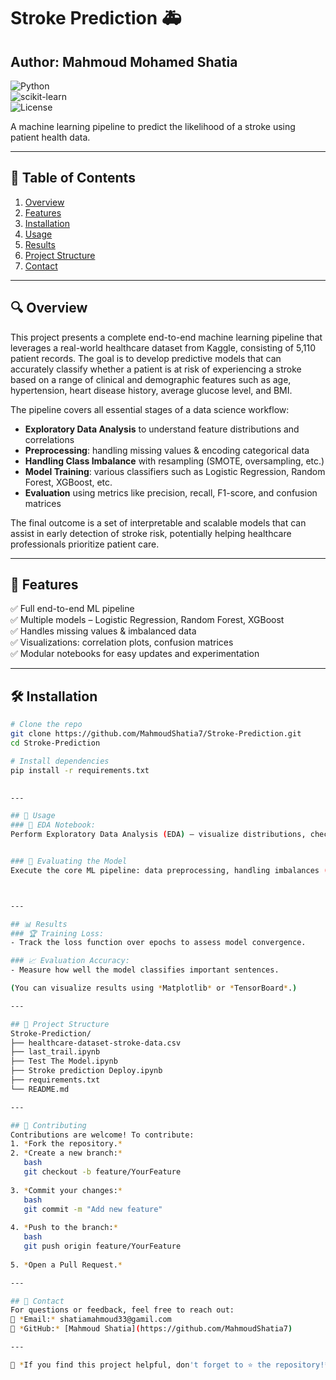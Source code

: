 # Stroke Prediction 🚑

## Author: Mahmoud Mohamed Shatia 

![Python](https://img.shields.io/badge/Python-3.8%2B-blue)  
![scikit-learn](https://img.shields.io/badge/scikit--learn-1.1%2B-orange)  
![License](https://img.shields.io/badge/License-MIT-green)  


A machine learning pipeline to predict the likelihood of a stroke using patient health data.


---

## 📌 Table of Contents
1. [Overview](#overview)  
2. [Features](#features)  
3. [Installation](#installation)  
4. [Usage](#usage)  
5. [Results](#results)  
6. [Project Structure](#project-structure)  
7. [Contact](#contact)
---

## 🔍 Overview

This project presents a complete end-to-end machine learning pipeline that leverages a real-world healthcare dataset from Kaggle, consisting of 5,110 patient records. The goal is to develop predictive models that can accurately classify whether a patient is at risk of experiencing a stroke based on a range of clinical and demographic features such as age, hypertension, heart disease history, average glucose level, and BMI.

The pipeline covers all essential stages of a data science workflow:

- **Exploratory Data Analysis** to understand feature distributions and correlations
- **Preprocessing**: handling missing values & encoding categorical data
- **Handling Class Imbalance** with resampling (SMOTE, oversampling, etc.)
- **Model Training**: various classifiers such as Logistic Regression, Random Forest, XGBoost, etc.
- **Evaluation** using metrics like precision, recall, F1-score, and confusion matrices

The final outcome is a set of interpretable and scalable models that can assist in early detection of stroke risk, potentially helping healthcare professionals prioritize patient care.

---

## 🚀 Features
✅ Full end-to-end ML pipeline  
✅ Multiple models – Logistic Regression, Random Forest, XGBoost  
✅ Handles missing values & imbalanced data  
✅ Visualizations: correlation plots, confusion matrices  
✅ Modular notebooks for easy updates and experimentation

---

## 🛠 Installation

```bash
# Clone the repo
git clone https://github.com/MahmoudShatia7/Stroke-Prediction.git
cd Stroke-Prediction

# Install dependencies
pip install -r requirements.txt
   

---

## 📌 Usage
### 🔹 EDA Notebook:
Perform Exploratory Data Analysis (EDA) — visualize distributions, check correlations, and identify missing data.


### 🔹 Evaluating the Model
Execute the core ML pipeline: data preprocessing, handling imbalances (e.g., SMOTE, oversampling), model training and evaluation with Logistic Regression, Random Forest, XGBoost, etc.



---

## 📊 Results
### 🏆 Training Loss:
- Track the loss function over epochs to assess model convergence.

### 📈 Evaluation Accuracy:
- Measure how well the model classifies important sentences.

(You can visualize results using *Matplotlib* or *TensorBoard*.)

---

## 📁 Project Structure
Stroke‑Prediction/
├── healthcare-dataset-stroke-data.csv
├── last_trail.ipynb
├── Test The Model.ipynb
├── Stroke prediction Deploy.ipynb
├── requirements.txt
└── README.md

---

## 🤝 Contributing
Contributions are welcome! To contribute:
1. *Fork the repository.*
2. *Create a new branch:*  
   bash
   git checkout -b feature/YourFeature
   
3. *Commit your changes:*  
   bash
   git commit -m "Add new feature"
   
4. *Push to the branch:*  
   bash
   git push origin feature/YourFeature
   
5. *Open a Pull Request.*

---

## 📧 Contact
For questions or feedback, feel free to reach out:
📩 *Email:* shatiamahmoud33@gamil.com  
🔗 *GitHub:* [Mahmoud Shatia](https://github.com/MahmoudShatia7)  

---

📌 *If you find this project helpful, don't forget to ⭐ the repository!* 🚀
